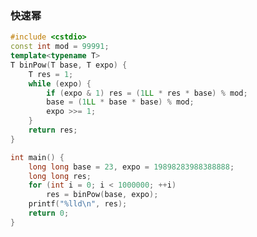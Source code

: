 <!-- -------------------------2020年11月17日 ---- 16时11分------------------------- -->

### 快速幂

```cpp
#include <cstdio>
const int mod = 99991;
template<typename T>
T binPow(T base, T expo) {
    T res = 1;
    while (expo) {
        if (expo & 1) res = (1LL * res * base) % mod;
        base = (1LL * base * base) % mod;
        expo >>= 1;
    }
    return res;
}

int main() {
    long long base = 23, expo = 19898283988388888;
    long long res;
    for (int i = 0; i < 1000000; ++i)
        res = binPow(base, expo);
    printf("%lld\n", res);
    return 0;
}
```
